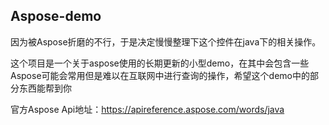 ## Aspose-demo

因为被Aspose折磨的不行，于是决定慢慢整理下这个控件在java下的相关操作。

这个项目是一个关于aspose使用的长期更新的小型demo，在其中会包含一些Aspose可能会常用但是难以在互联网中进行查询的操作，希望这个demo中的部分东西能帮到你

官方Aspose Api地址：https://apireference.aspose.com/words/java

